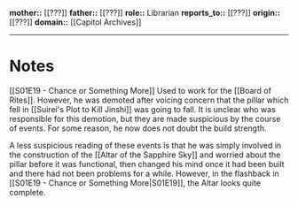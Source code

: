 **mother::** [[???]]
**father::** [[???]]
**role::** Librarian
**reports_to::** [[???]]
**origin::** [[???]]
**domain::** [[Capitol Archives]]

---
# Notes
[[S01E19 - Chance or Something More]]
Used to work for the [[Board of Rites]]. However, he was demoted after voicing concern that the pillar which fell in [[Suirei's Plot to Kill Jinshi]] was going to fall. It is unclear who was responsible for this demotion, but they are made suspicious by the course of events. For some reason, he now does not doubt the build strength.

A less suspicious reading of these events is that he was simply involved in the construction of the [[Altar of the Sapphire Sky]] and worried about the pillar before it was functional, then changed his mind once it had been built and there had not been problems for a while. However, in the flashback in [[S01E19 - Chance or Something More|S01E19]], the Altar looks quite complete.